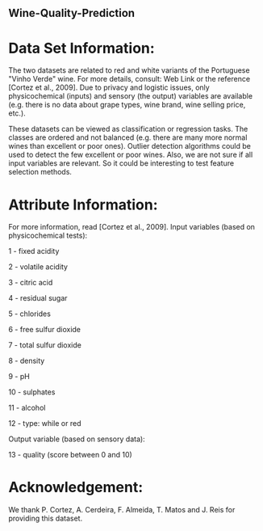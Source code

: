 ## Wine-Quality-Prediction ##
# Data Set Information:
The two datasets are related to red and white variants of the Portuguese "Vinho Verde" wine. For more details, consult: Web Link or the reference [Cortez et al., 2009]. Due to privacy and logistic issues, only physicochemical (inputs) and sensory (the output) variables are available (e.g. there is no data about grape types, wine brand, wine selling price, etc.).

These datasets can be viewed as classification or regression tasks. The classes are ordered and not balanced (e.g. there are many more normal wines than excellent or poor ones). Outlier detection algorithms could be used to detect the few excellent or poor wines. Also, we are not sure if all input variables are relevant. So it could be interesting to test feature selection methods.

# Attribute Information:
For more information, read [Cortez et al., 2009].
Input variables (based on physicochemical tests):

1 - fixed acidity

2 - volatile acidity

3 - citric acid

4 - residual sugar

5 - chlorides

6 - free sulfur dioxide

7 - total sulfur dioxide

8 - density

9 - pH

10 - sulphates

11 - alcohol

12 - type: while or red

Output variable (based on sensory data):

13 - quality (score between 0 and 10)

# Acknowledgement:
We thank P. Cortez, A. Cerdeira, F. Almeida, T. Matos and J. Reis for providing this dataset.